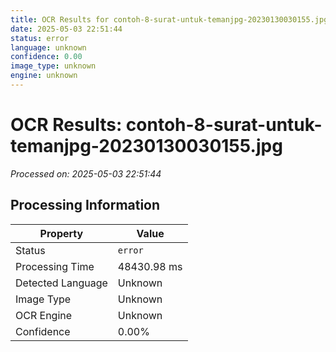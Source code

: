 ```yaml
---
title: OCR Results for contoh-8-surat-untuk-temanjpg-20230130030155.jpg
date: 2025-05-03 22:51:44
status: error
language: unknown
confidence: 0.00
image_type: unknown
engine: unknown
---
```


# OCR Results: contoh-8-surat-untuk-temanjpg-20230130030155.jpg
*Processed on: 2025-05-03 22:51:44*

## Processing Information

| Property | Value |
| -------- | ----- |
| Status | `error` |
| Processing Time | 48430.98 ms |
| Detected Language | Unknown |
| Image Type | Unknown |
| OCR Engine | Unknown |
| Confidence | 0.00% |
